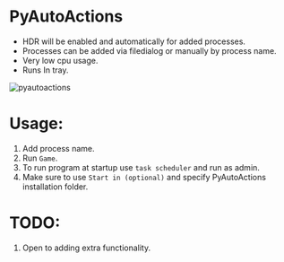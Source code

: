 # PyAutoActions


- HDR will be enabled and automatically for added processes.
- Processes can be added via filedialog or manually by process name.
- Very low cpu usage.
- Runs In tray.


![pyautoactions](https://github.com/7gxycn08/PyAutoActions/assets/121936658/3db2657d-f30a-4c25-bb99-30994e897fda)


# Usage:
1. Add process name.
2. Run `Game`.
3. To run program at startup use `task scheduler` and run as admin.
4. Make sure to use `Start in (optional)` and specify PyAutoActions installation folder. 


# TODO:
1. Open to adding extra functionality.

